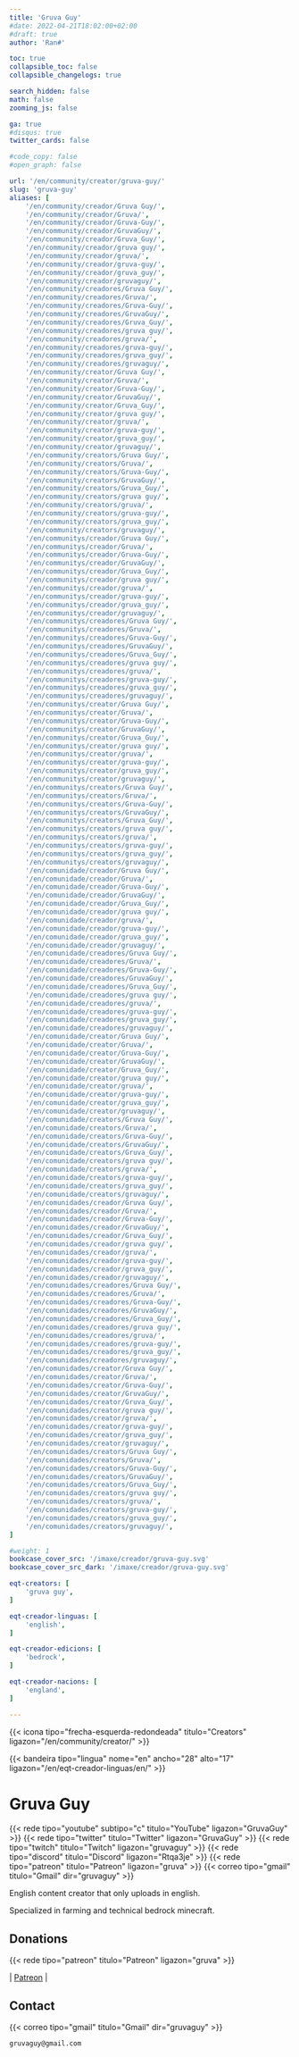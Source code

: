 ```yaml
---
title: 'Gruva Guy'
#date: 2022-04-21T18:02:00+02:00
#draft: true
author: 'Ran#'

toc: true
collapsible_toc: false
collapsible_changelogs: true

search_hidden: false
math: false
zooming_js: false

ga: true
#disqus: true
twitter_cards: false

#code_copy: false
#open_graph: false

url: '/en/community/creator/gruva-guy/'
slug: 'gruva-guy'
aliases: [
    '/en/community/creador/Gruva Guy/',
    '/en/community/creador/Gruva/',
    '/en/community/creador/Gruva-Guy/',
    '/en/community/creador/GruvaGuy/',
    '/en/community/creador/Gruva_Guy/',
    '/en/community/creador/gruva guy/',
    '/en/community/creador/gruva/',
    '/en/community/creador/gruva-guy/',
    '/en/community/creador/gruva_guy/',
    '/en/community/creador/gruvaguy/',
    '/en/community/creadores/Gruva Guy/',
    '/en/community/creadores/Gruva/',
    '/en/community/creadores/Gruva-Guy/',
    '/en/community/creadores/GruvaGuy/',
    '/en/community/creadores/Gruva_Guy/',
    '/en/community/creadores/gruva guy/',
    '/en/community/creadores/gruva/',
    '/en/community/creadores/gruva-guy/',
    '/en/community/creadores/gruva_guy/',
    '/en/community/creadores/gruvaguy/',
    '/en/community/creator/Gruva Guy/',
    '/en/community/creator/Gruva/',
    '/en/community/creator/Gruva-Guy/',
    '/en/community/creator/GruvaGuy/',
    '/en/community/creator/Gruva_Guy/',
    '/en/community/creator/gruva guy/',
    '/en/community/creator/gruva/',
    '/en/community/creator/gruva-guy/',
    '/en/community/creator/gruva_guy/',
    '/en/community/creator/gruvaguy/',
    '/en/community/creators/Gruva Guy/',
    '/en/community/creators/Gruva/',
    '/en/community/creators/Gruva-Guy/',
    '/en/community/creators/GruvaGuy/',
    '/en/community/creators/Gruva_Guy/',
    '/en/community/creators/gruva guy/',
    '/en/community/creators/gruva/',
    '/en/community/creators/gruva-guy/',
    '/en/community/creators/gruva_guy/',
    '/en/community/creators/gruvaguy/',
    '/en/communitys/creador/Gruva Guy/',
    '/en/communitys/creador/Gruva/',
    '/en/communitys/creador/Gruva-Guy/',
    '/en/communitys/creador/GruvaGuy/',
    '/en/communitys/creador/Gruva_Guy/',
    '/en/communitys/creador/gruva guy/',
    '/en/communitys/creador/gruva/',
    '/en/communitys/creador/gruva-guy/',
    '/en/communitys/creador/gruva_guy/',
    '/en/communitys/creador/gruvaguy/',
    '/en/communitys/creadores/Gruva Guy/',
    '/en/communitys/creadores/Gruva/',
    '/en/communitys/creadores/Gruva-Guy/',
    '/en/communitys/creadores/GruvaGuy/',
    '/en/communitys/creadores/Gruva_Guy/',
    '/en/communitys/creadores/gruva guy/',
    '/en/communitys/creadores/gruva/',
    '/en/communitys/creadores/gruva-guy/',
    '/en/communitys/creadores/gruva_guy/',
    '/en/communitys/creadores/gruvaguy/',
    '/en/communitys/creator/Gruva Guy/',
    '/en/communitys/creator/Gruva/',
    '/en/communitys/creator/Gruva-Guy/',
    '/en/communitys/creator/GruvaGuy/',
    '/en/communitys/creator/Gruva_Guy/',
    '/en/communitys/creator/gruva guy/',
    '/en/communitys/creator/gruva/',
    '/en/communitys/creator/gruva-guy/',
    '/en/communitys/creator/gruva_guy/',
    '/en/communitys/creator/gruvaguy/',
    '/en/communitys/creators/Gruva Guy/',
    '/en/communitys/creators/Gruva/',
    '/en/communitys/creators/Gruva-Guy/',
    '/en/communitys/creators/GruvaGuy/',
    '/en/communitys/creators/Gruva_Guy/',
    '/en/communitys/creators/gruva guy/',
    '/en/communitys/creators/gruva/',
    '/en/communitys/creators/gruva-guy/',
    '/en/communitys/creators/gruva_guy/',
    '/en/communitys/creators/gruvaguy/',
    '/en/comunidade/creador/Gruva Guy/',
    '/en/comunidade/creador/Gruva/',
    '/en/comunidade/creador/Gruva-Guy/',
    '/en/comunidade/creador/GruvaGuy/',
    '/en/comunidade/creador/Gruva_Guy/',
    '/en/comunidade/creador/gruva guy/',
    '/en/comunidade/creador/gruva/',
    '/en/comunidade/creador/gruva-guy/',
    '/en/comunidade/creador/gruva_guy/',
    '/en/comunidade/creador/gruvaguy/',
    '/en/comunidade/creadores/Gruva Guy/',
    '/en/comunidade/creadores/Gruva/',
    '/en/comunidade/creadores/Gruva-Guy/',
    '/en/comunidade/creadores/GruvaGuy/',
    '/en/comunidade/creadores/Gruva_Guy/',
    '/en/comunidade/creadores/gruva guy/',
    '/en/comunidade/creadores/gruva/',
    '/en/comunidade/creadores/gruva-guy/',
    '/en/comunidade/creadores/gruva_guy/',
    '/en/comunidade/creadores/gruvaguy/',
    '/en/comunidade/creator/Gruva Guy/',
    '/en/comunidade/creator/Gruva/',
    '/en/comunidade/creator/Gruva-Guy/',
    '/en/comunidade/creator/GruvaGuy/',
    '/en/comunidade/creator/Gruva_Guy/',
    '/en/comunidade/creator/gruva guy/',
    '/en/comunidade/creator/gruva/',
    '/en/comunidade/creator/gruva-guy/',
    '/en/comunidade/creator/gruva_guy/',
    '/en/comunidade/creator/gruvaguy/',
    '/en/comunidade/creators/Gruva Guy/',
    '/en/comunidade/creators/Gruva/',
    '/en/comunidade/creators/Gruva-Guy/',
    '/en/comunidade/creators/GruvaGuy/',
    '/en/comunidade/creators/Gruva_Guy/',
    '/en/comunidade/creators/gruva guy/',
    '/en/comunidade/creators/gruva/',
    '/en/comunidade/creators/gruva-guy/',
    '/en/comunidade/creators/gruva_guy/',
    '/en/comunidade/creators/gruvaguy/',
    '/en/comunidades/creador/Gruva Guy/',
    '/en/comunidades/creador/Gruva/',
    '/en/comunidades/creador/Gruva-Guy/',
    '/en/comunidades/creador/GruvaGuy/',
    '/en/comunidades/creador/Gruva_Guy/',
    '/en/comunidades/creador/gruva guy/',
    '/en/comunidades/creador/gruva/',
    '/en/comunidades/creador/gruva-guy/',
    '/en/comunidades/creador/gruva_guy/',
    '/en/comunidades/creador/gruvaguy/',
    '/en/comunidades/creadores/Gruva Guy/',
    '/en/comunidades/creadores/Gruva/',
    '/en/comunidades/creadores/Gruva-Guy/',
    '/en/comunidades/creadores/GruvaGuy/',
    '/en/comunidades/creadores/Gruva_Guy/',
    '/en/comunidades/creadores/gruva guy/',
    '/en/comunidades/creadores/gruva/',
    '/en/comunidades/creadores/gruva-guy/',
    '/en/comunidades/creadores/gruva_guy/',
    '/en/comunidades/creadores/gruvaguy/',
    '/en/comunidades/creator/Gruva Guy/',
    '/en/comunidades/creator/Gruva/',
    '/en/comunidades/creator/Gruva-Guy/',
    '/en/comunidades/creator/GruvaGuy/',
    '/en/comunidades/creator/Gruva_Guy/',
    '/en/comunidades/creator/gruva guy/',
    '/en/comunidades/creator/gruva/',
    '/en/comunidades/creator/gruva-guy/',
    '/en/comunidades/creator/gruva_guy/',
    '/en/comunidades/creator/gruvaguy/',
    '/en/comunidades/creators/Gruva Guy/',
    '/en/comunidades/creators/Gruva/',
    '/en/comunidades/creators/Gruva-Guy/',
    '/en/comunidades/creators/GruvaGuy/',
    '/en/comunidades/creators/Gruva_Guy/',
    '/en/comunidades/creators/gruva guy/',
    '/en/comunidades/creators/gruva/',
    '/en/comunidades/creators/gruva-guy/',
    '/en/comunidades/creators/gruva_guy/',
    '/en/comunidades/creators/gruvaguy/',
]

#weight: 1
bookcase_cover_src: '/imaxe/creador/gruva-guy.svg'
bookcase_cover_src_dark: '/imaxe/creador/gruva-guy.svg'

eqt-creators: [
    'gruva guy',
]

eqt-creador-linguas: [
    'english',
]

eqt-creador-edicions: [
    'bedrock',
]

eqt-creador-nacions: [
    'england',
]

---
```


{{< icona tipo="frecha-esquerda-redondeada" titulo="Creators" ligazon="/en/community/creator/" >}}

{{< bandeira tipo="lingua" nome="en" ancho="28" alto="17" ligazon="/en/eqt-creador-linguas/en/" >}}

# Gruva Guy

{{< rede tipo="youtube" subtipo="c" titulo="YouTube" ligazon="GruvaGuy" >}}
{{< rede tipo="twitter" titulo="Twitter" ligazon="GruvaGuy" >}}
{{< rede tipo="twitch" titulo="Twitch" ligazon="gruvaguy" >}}
{{< rede tipo="discord" titulo="Discord" ligazon="Rtqa3je" >}}
{{< rede tipo="patreon" titulo="Patreon" ligazon="gruva" >}}
{{< correo tipo="gmail" titulo="Gmail" dir="gruvaguy" >}}

English content creator that only uploads in english.

Specialized in farming and technical bedrock minecraft.

## Donations

{{< rede tipo="patreon" titulo="Patreon" ligazon="gruva" >}}

|
[Patreon](https://www.patreon.com/gruva)
|


## Contact

{{< correo tipo="gmail" titulo="Gmail" dir="gruvaguy" >}}

```
gruvaguy@gmail.com
```
